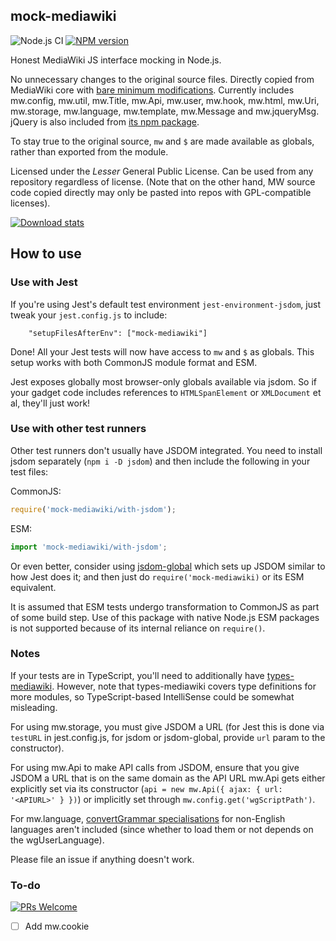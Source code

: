 ## mock-mediawiki
![Node.js CI](https://github.com/wikimedia-gadgets/mock-mediawiki/workflows/test/badge.svg)
[![NPM version](https://img.shields.io/npm/v/mock-mediawiki.svg)](https://www.npmjs.com/package/mock-mediawiki)

Honest MediaWiki JS interface mocking in Node.js.

No unnecessary changes to the original source files. Directly copied from MediaWiki core with [bare minimum modifications](https://github.com/wikimedia-gadgets/mock-mediawiki/blob/main/PATCHES.md). Currently includes mw.config, mw.util, mw.Title, mw.Api, mw.user, mw.hook, mw.html, mw.Uri, mw.storage, mw.language, mw.template, mw.Message and mw.jqueryMsg. jQuery is also included from [its npm package](https://www.npmjs.com/package/jquery).

To stay true to the original source, `mw` and `$` are made available as globals, rather than exported from the module. 

Licensed under the _Lesser_ General Public License. Can be used from any repository regardless of license. (Note that on the other hand, MW source code copied directly may only be pasted into repos with GPL-compatible licenses).

[![Download stats](https://nodei.co/npm/mock-mediawiki.png?downloads=true&downloadRank=true)](https://nodei.co/npm/mock-mediawiki/)

## How to use

### Use with Jest

If you're using Jest's default test environment `jest-environment-jsdom`, just tweak your `jest.config.js` to include:
```
    "setupFilesAfterEnv": ["mock-mediawiki"] 
```

Done! All your Jest tests will now have access to `mw` and `$` as globals. This setup works with both CommonJS module format and ESM.

Jest exposes globally most browser-only globals available via jsdom. So if your gadget code includes references to `HTMLSpanElement` or `XMLDocument` et al, they'll just work!

### Use with other test runners

Other test runners don't usually have JSDOM integrated. You need to install jsdom separately (`npm i -D jsdom`) and then include the following in your test files:

CommonJS:
```js
require('mock-mediawiki/with-jsdom');
```

ESM:
```js
import 'mock-mediawiki/with-jsdom';
```

Or even better, consider using [jsdom-global](https://www.npmjs.com/package/jsdom-global) which sets up JSDOM similar to how Jest does it; and then just do `require('mock-mediawiki)` or its ESM equivalent.

It is assumed that ESM tests undergo transformation to CommonJS as part of some build step. Use of this package with native Node.js ESM packages is not supported because of its internal reliance on `require()`.

### Notes

If your tests are in TypeScript, you'll need to additionally have [types-mediawiki](https://github.com/wikimedia-gadgets/types-mediawiki). However, note that types-mediawiki covers type definitions for more modules, so TypeScript-based IntelliSense could be somewhat misleading.

For using mw.storage, you must give JSDOM a URL (for Jest this is done via `testURL` in jest.config.js, for jsdom or jsdom-global, provide `url` param to the constructor).

For using mw.Api to make API calls from JSDOM, ensure that you give JSDOM a URL that is on the same domain as the API URL mw.Api gets either explicitly set via its constructor (`api = new mw.Api({ ajax: { url: '<APIURL>' } })`) or implicitly set through `mw.config.get('wgScriptPath')`. 

For mw.language, [convertGrammar specialisations](https://github.com/wikimedia/mediawiki/tree/master/resources/src/mediawiki.language/languages) for non-English languages aren't included (since whether to load them or not depends on the wgUserLanguage). 

Please file an issue if anything doesn't work.

### To-do

[![PRs Welcome](https://img.shields.io/badge/PRs-welcome-brightgreen.svg?style=flat-square)](http://makeapullrequest.com)

- [ ] Add mw.cookie
